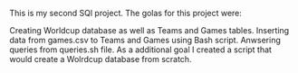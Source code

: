 This is my second SQl project. The golas for this project were:

Creating Worldcup database as well as Teams and Games tables.
Inserting data from games.csv to Teams and Games using Bash script.
Anwsering queries from queries.sh file.
As a additional goal I created a script that would create a Wolrdcup database from scratch.
